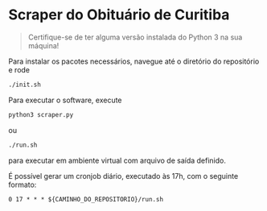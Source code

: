 # Scraper do Obituário de Curitiba

> Certifique-se de ter alguma versão instalada do Python 3 na sua máquina!

Para instalar os pacotes necessários, navegue até o diretório do repositório e rode
```sh
./init.sh
```

Para executar o software, execute
```sh
python3 scraper.py
```
ou
```sh
./run.sh
```
para executar em ambiente virtual com arquivo de saída definido.

É possível gerar um cronjob diário, executado às 17h, com o seguinte formato:
```cron
0 17 * * * ${CAMINHO_DO_REPOSITORIO}/run.sh
```
